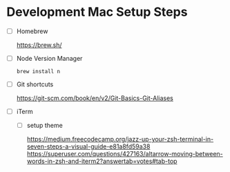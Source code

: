 # Development Mac Setup Steps

- [ ] Homebrew

    https://brew.sh/
    
- [ ] Node Version Manager

    `brew install n`

- [ ] Git shortcuts

    https://git-scm.com/book/en/v2/Git-Basics-Git-Aliases

- [ ] iTerm

  - [ ] setup theme

    https://medium.freecodecamp.org/jazz-up-your-zsh-terminal-in-seven-steps-a-visual-guide-e81a8fd59a38
    https://superuser.com/questions/427163/altarrow-moving-between-words-in-zsh-and-iterm2?answertab=votes#tab-top


